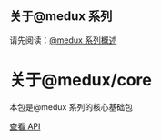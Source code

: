 ## 关于@medux 系列

请先阅读：[@medux 系列概述](https://github.com/wooline/medux)

# 关于@medux/core

本包是@medux 系列的核心基础包

[查看 API](https://github.com/wooline/medux/tree/master/packages/core/api)

